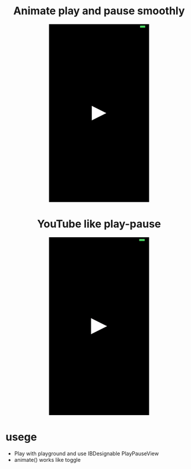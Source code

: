 <h1 align="center">Animate play and pause smoothly</h1>
<p align="center">
  <img src="demo.gif"/>
</p>
 
<h1 align="center">YouTube like play-pause</h1>
<p align="center">
  <img src="demo2.gif"/>
</p>

 <h1> usege </h1>
 <ul>
  <li>Play with playground and use IBDesignable PlayPauseView</li>
  <li>animate() works like toggle</li>
 </ul>
